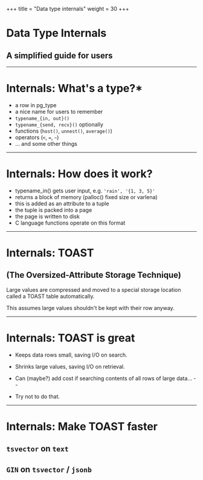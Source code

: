 +++
title = "Data type internals"
weight = 30
+++

# Data Type Internals
## A simplified guide for users

---
# Internals: What's a type?*

 * a row in pg_type
 * a nice name for users to remember
 * `typename_{in, out}()`
 * `typename_{send, recv}()` optionally
 * functions (`host()`, `unnest()`, `average()`)
 * operators (`<`, `=`, `~`)
 * ... and some other things

---
# Internals: How does it work?

 * typename_in() gets user input, e.g. `'rain', '{1, 3, 5}'`
 * returns a block of memory (palloc() fixed size or varlena)
 * this is added as an attribute to a tuple
 * the tuple is packed into a page
 * the page is written to disk
 * C language functions operate on this format

---

# Internals: TOAST
## (The Oversized-Attribute Storage Technique)

Large values are compressed and moved to a special storage location called a TOAST table automatically.

This assumes large values shouldn't be kept with their row anyway.

---

# Internals: TOAST is great

 * Keeps data rows small, saving I/O on search.
 * Shrinks large values, saving I/O on retrieval.
 * Can (maybe?) add cost if searching contents of all rows of large data...
--

 * Try not to do that.

---
# Internals: Make TOAST faster

## `tsvector` on `text`
## `GIN` on `tsvector` / `jsonb`

